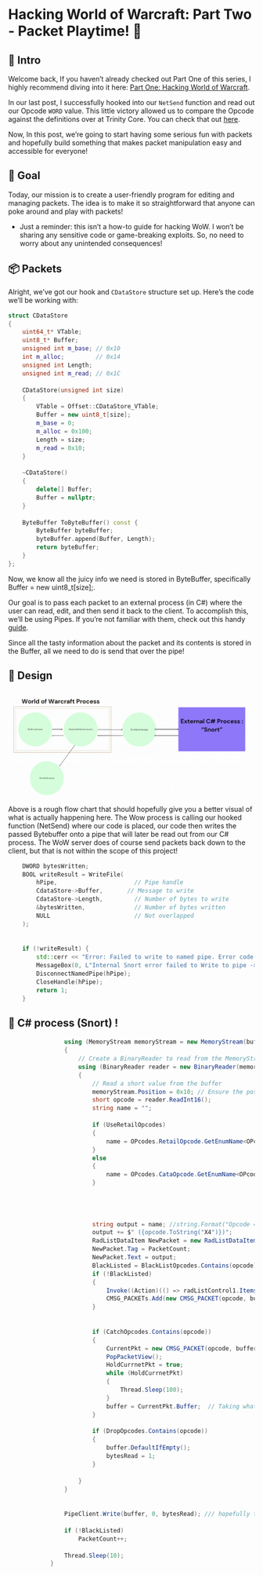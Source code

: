 # Hacking World of Warcraft: Part Two - Packet Playtime! 🎉

## 👋 Intro

Welcome back, If you haven’t already checked out Part One of this series, I highly recommend diving into it here: [Part One: Hacking World of Warcraft](https://github.com/MrFade321/Hacking_World_of_Warcraft).

In our last post, I successfully hooked into our `NetSend` function and read out our Opcode `WORD` value. This little victory allowed us to compare the Opcode against the definitions over at Trinity Core. You can check that out [here](https://github.com/TrinityCore/TrinityCore/blob/master/src/server/game/Server/Protocol/Opcodes.h).

Now, In this post, we’re going to start having some serious fun with packets and hopefully build something that makes packet manipulation easy and accessible for everyone!

## 🎯 Goal 

Today, our mission is to create a user-friendly program for editing and managing packets. The idea is to make it so straightforward that anyone can poke around and play with packets!

- Just a reminder: this isn’t a how-to guide for hacking WoW. I won’t be sharing any sensitive code or game-breaking exploits. So, no need to worry about any unintended consequences!

## 📦 Packets 

Alright, we’ve got our hook and `CDataStore` structure set up. Here’s the code we’ll be working with:

```cpp
struct CDataStore
{
    uint64_t* VTable;
    uint8_t* Buffer;
    unsigned int m_base; // 0x10
    int m_alloc;         // 0x14
    unsigned int Length;
    unsigned int m_read; // 0x1C

    CDataStore(unsigned int size)
    {
        VTable = Offset::CDataStore_VTable;
        Buffer = new uint8_t[size];
        m_base = 0;
        m_alloc = 0x100;
        Length = size;
        m_read = 0x10;
    }

    ~CDataStore()
    {
        delete[] Buffer;
        Buffer = nullptr;
    }

    ByteBuffer ToByteBuffer() const {
        ByteBuffer byteBuffer;
        byteBuffer.append(Buffer, Length);
        return byteBuffer;
    }
};
```

Now, we know all the juicy info we need is stored in ByteBuffer, specifically Buffer = new uint8_t[size];.

Our goal is to pass each packet to an external process (in C#) where the user can read, edit, and then send it back to the client. To accomplish this, we’ll be using Pipes. If you’re not familiar with them, check out this handy [guide](https://learn.microsoft.com/en-us/windows/win32/ipc/pipes).

Since all the tasty information about the packet and its contents is stored in the Buffer, all we need to do is send that over the pipe!

## 🎨 Design

![Chart](FlowChart.png)

Above is a rough flow chart that should hopefully give you a better visual of what is actually happening here. The Wow process is calling our hooked function (NetSend) where our code is placed, our code then writes the passed Bytebuffer onto a pipe that will later be read out from our C# process. The WoW server does of course send packets back down to the client, but that is not within the scope of this project!

```cpp
    DWORD bytesWritten;
    BOOL writeResult = WriteFile(
        hPipe,                      // Pipe handle
        CdataStore->Buffer,       // Message to write
        CdataStore->Length,         // Number of bytes to write
        &bytesWritten,              // Number of bytes written
        NULL                        // Not overlapped
    );


    if (!writeResult) {
        std::cerr << "Error: Failed to write to named pipe. Error code: " << GetLastError() << std::endl;
        MessageBox(0, L"Internal Snort error failed to Write to pipe -> " + GetLastError(), (LPCWSTR)"Y", MB_OK);
        DisconnectNamedPipe(hPipe);
        CloseHandle(hPipe);
        return 1;
    }
```

## 👃 C# process (Snort) !

```C#
                using (MemoryStream memoryStream = new MemoryStream(buffer))
                {
                    // Create a BinaryReader to read from the MemoryStream
                    using (BinaryReader reader = new BinaryReader(memoryStream))
                    {
                        // Read a short value from the buffer
                        memoryStream.Position = 0x10; // Ensure the position is at the start
                        short opcode = reader.ReadInt16();
                        string name = "";

                        if (UseRetailOpcodes)
                        {
                            name = OPcodes.RetailOpcode.GetEnumName<OPcodes.CataOpcode.OpcodeClient>((uint)opcode);
                        }
                        else
                        {
                            name = OPcodes.CataOpcode.GetEnumName<OPcodes.CataOpcode.OpcodeClient>((uint)opcode);
                        }




                        string output = name; //string.Format("Opcode => 0x{0:X4}\n", opcode);
                        output += $" ({opcode.ToString("X4")})";
                        RadListDataItem NewPacket = new RadListDataItem();
                        NewPacket.Tag = PacketCount;
                        NewPacket.Text = output;
                        BlackListed = BlackListOpcodes.Contains(opcode);
                        if (!BlackListed)
                        {
                            Invoke((Action)(() => radListControl1.Items.Add(NewPacket)));
                            CMSG_PACKETs.Add(new CMSG_PACKET(opcode, buffer, bytesRead, name));
                        }


                        if (CatchOpcodes.Contains(opcode))
                        {
                            CurrentPkt = new CMSG_PACKET(opcode, buffer, bytesRead, name, true);
                            PopPacketView();
                            HoldCurrnetPkt = true;
                            while (HoldCurrnetPkt)
                            {
                                Thread.Sleep(100);
                            }
                            buffer = CurrentPkt.Buffer;  // Taking what the user had a chance to change;
                        }

                        if (DropOpcodes.Contains(opcode))
                        {
                            buffer.DefaultIfEmpty();
                            bytesRead = 1;
                        }

                    }
                }


                PipeClient.Write(buffer, 0, bytesRead); /// hopefully this doesnt blow shit up

                if (!BlackListed)
                    PacketCount++;

                Thread.Sleep(10);
            }
```
